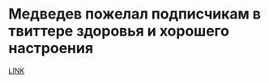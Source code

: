 # Медведев пожелал подписчикам в твиттере здоровья и хорошего настроения



[LINK](https://varlamov.ru/1848880.html)